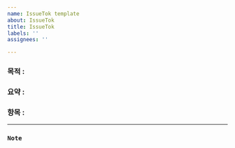 ```yaml
---
name: IssueTok template
about: IssueTok
title: IssueTok
labels: ''
assignees: ''

---
```


### 목적		:	
### 요약		:	
### 항목		:	

---

### `Note`
